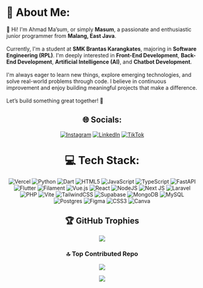 # 💫 About Me:
👋 Hi! I'm Ahmad Ma’sum, or simply **Masum**, a passionate and enthusiastic junior programmer from **Malang, East Java**.<br><br>
Currently, I'm a student at **SMK Brantas Karangkates**, majoring in **Software Engineering (RPL)**. I'm deeply interested in **Front-End Development**, **Back-End Development**, **Artificial Intelligence (AI)**, and **Chatbot Development**.<br><br>
I'm always eager to learn new things, explore emerging technologies, and solve real-world problems through code. I believe in continuous improvement and enjoy building meaningful projects that make a difference.<br><br>
Let’s build something great together! 🚀

<div align="center">

## 🌐 Socials:
[![Instagram](https://img.shields.io/badge/Instagram-%23E4405F.svg?logo=Instagram&logoColor=white)](https://www.instagram.com/msum023/) 
[![LinkedIn](https://img.shields.io/badge/LinkedIn-%230077B5.svg?logo=linkedin&logoColor=white)](https://www.linkedin.com/in/ahmadmasum127) 
[![TikTok](https://img.shields.io/badge/TikTok-%23000000.svg?logo=TikTok&logoColor=white)](https://www.tiktok.com/@abah330)

</div>

<div align="center">

# 💻 Tech Stack:
![Vercel](https://img.shields.io/badge/vercel-%23000000.svg?style=flat&logo=vercel&logoColor=white) 
![Python](https://img.shields.io/badge/python-3670A0?style=flat&logo=python&logoColor=ffdd54) 
![Dart](https://img.shields.io/badge/dart-%230175C2.svg?style=flat&logo=dart&logoColor=white) 
![HTML5](https://img.shields.io/badge/html5-%23E34F26.svg?style=flat&logo=html5&logoColor=white) 
![JavaScript](https://img.shields.io/badge/javascript-%23323330.svg?style=flat&logo=javascript&logoColor=%23F7DF1E) 
![TypeScript](https://img.shields.io/badge/typescript-%23007ACC.svg?style=flat&logo=typescript&logoColor=white) 
![FastAPI](https://img.shields.io/badge/FastAPI-005571?style=flat&logo=fastapi) 
![Flutter](https://img.shields.io/badge/Flutter-%2302569B.svg?style=flat&logo=Flutter&logoColor=white) 
![Filament](https://img.shields.io/badge/Filament-FFAA00?style=flat&logoColor=%23000000) 
![Vue.js](https://img.shields.io/badge/vue.js-%2335495e.svg?style=flat&logo=vuedotjs&logoColor=%234FC08D) 
![React](https://img.shields.io/badge/react-%2320232a.svg?style=flat&logo=react&logoColor=%2361DAFB) 
![NodeJS](https://img.shields.io/badge/node.js-6DA55F?style=flat&logo=node.js&logoColor=white) 
![Next JS](https://img.shields.io/badge/Next-black?style=flat&logo=next.js&logoColor=white) 
![Laravel](https://img.shields.io/badge/laravel-%23FF2D20.svg?style=flat&logo=laravel&logoColor=white) 
![PHP](https://img.shields.io/badge/php-%23777BB4.svg?style=flat&logo=php&logoColor=white) 
![Vite](https://img.shields.io/badge/vite-%23646CFF.svg?style=flat&logo=vite&logoColor=white) 
![TailwindCSS](https://img.shields.io/badge/tailwindcss-%2338B2AC.svg?style=flat&logo=tailwind-css&logoColor=white) 
![Supabase](https://img.shields.io/badge/Supabase-3ECF8E?style=flat&logo=supabase&logoColor=white) 
![MongoDB](https://img.shields.io/badge/MongoDB-%234ea94b.svg?style=flat&logo=mongodb&logoColor=white) 
![MySQL](https://img.shields.io/badge/mysql-4479A1.svg?style=flat&logo=mysql&logoColor=white) 
![Postgres](https://img.shields.io/badge/postgres-%23316192.svg?style=flat&logo=postgresql&logoColor=white) 
![Figma](https://img.shields.io/badge/figma-%23F24E1E.svg?style=flat&logo=figma&logoColor=white) 
![CSS3](https://img.shields.io/badge/css3-%231572B6.svg?style=flat&logo=css3&logoColor=white) 
![Canva](https://img.shields.io/badge/Canva-%2300C4CC.svg?style=flat&logo=Canva&logoColor=white)

</div>

<div align="center">

## 🏆 GitHub Trophies
![](https://github-profile-trophy.vercel.app/?username=ahmadmasum23&theme=radical&no-frame=false&no-bg=true&margin-w=4)

</div>

<div align="center">

### 🔝 Top Contributed Repo
![](https://github-contributor-stats.vercel.app/api?username=ahmadmasum23&limit=5&theme=dark&combine_all_yearly_contributions=true)

</div>

<div align="center">

[![](https://visitcount.itsvg.in/api?id=ahmadmasum23&icon=1&color=3)](https://visitcount.itsvg.in)

</div>

<!-- Proudly created with GPRM ( https://gprm.itsvg.in ) -->
